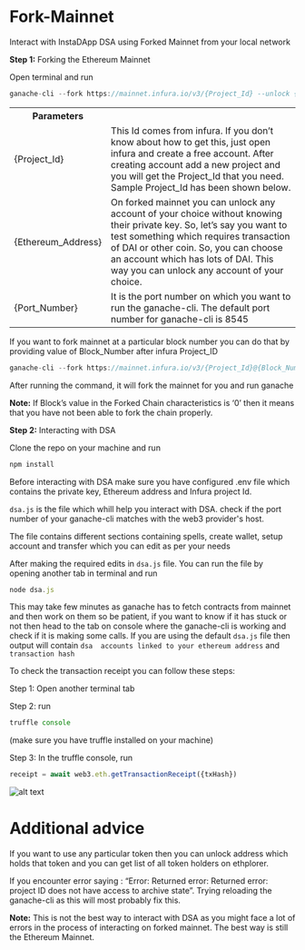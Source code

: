 # Fork-Mainnet
Interact with InstaDApp DSA using Forked Mainnet from your local network


**Step 1:** Forking the Ethereum Mainnet

Open terminal and run

```javascript
ganache-cli --fork https://mainnet.infura.io/v3/{Project_Id} --unlock {Ethereum_Address} -p {Port_Number} --networkId 1
```
<table class="table">
<tr>
<th>Parameters</th>
<th>  </th> 
</tr>
<tr>
<tr>
<td>{Project_Id}</td>
<td>This Id comes from infura. If you don’t know about how to get this, just open infura and create a free account. After creating account add a new project and you will get the Project_Id that you need. Sample Project_Id has been shown below.
</td>
<tr>
<tr>
<td>{Ethereum_Address}</td>
<td>On forked mainnet you can unlock any account of your choice without knowing their private key. So, let’s say you want to test  something which requires transaction of DAI or other coin. So, you can choose an account which has lots of DAI. This way you can unlock any account of your choice.
</td>
</tr>
<tr>
<td>{Port_Number}</td>
<td>It is the port number on which you want to run the ganache-cli. The default port number for ganache-cli is 8545</td>
</tr>
</table>

If you want to fork mainnet at a particular block number you can do that by providing value of Block_Number after infura Project_ID

```javascript
ganache-cli --fork https://mainnet.infura.io/v3/{Project_Id}@{Block_Number} --unlock {Ethereum_Address} -p {Port_Number} --networkId 1
```

After running the command, it will fork the mainnet for you and run ganache

**Note:** If Block’s value in the Forked Chain characteristics is ‘0’ then it means that you have not been able to fork the chain properly.

**Step 2:** Interacting with DSA

Clone the repo on your machine and run 

```javascript
npm install
```
Before interacting with DSA make sure you have configured .env file which contains the private key, Ethereum address and Infura project Id.

`dsa.js` is the file which whill help you interact with DSA.
check if the port number of your ganache-cli matches with the web3 provider's host.

The file contains different sections containing spells, create wallet, setup account and transfer which you can edit as per your needs

After making the required edits in `dsa.js` file. You can run the file by opening another tab in terminal and run 
```javascript
node dsa.js
```
This may take few minutes as ganache has to fetch contracts from mainnet and then work on them so be patient, if you want to know if it has stuck or not then head to the tab on console where the ganache-cli is working and check if it is making some calls.
If you are using the default `dsa.js` file then output will contain `dsa  accounts linked to your ethereum address` and `transaction hash`

To check the transaction receipt you can follow these steps: 


Step 1: Open another terminal tab

Step 2: run 
```javascript
truffle console
``` 
(make sure you have truffle installed on your machine)

Step 3: In the truffle console, run 

```javascript
receipt = await web3.eth.getTransactionReceipt({txHash})
```
![alt text](file:///Users/adityasharma/Desktop/Screenshot%202020-06-09%20at%201.33.36%20PM.png)


# Additional advice
If you want to use any particular token then you can unlock address which holds that token and you can get list of all token holders on 
ethplorer.

If you encounter error saying : “Error: Returned error: Returned error: project ID does not have access to archive state”. Trying reloading the ganache-cli as this will most probably fix this.

**Note:** This is not the best way to interact with DSA as you might face a lot of errors in the process of interacting on forked mainnet. The best way is still the Ethereum Mainnet.
